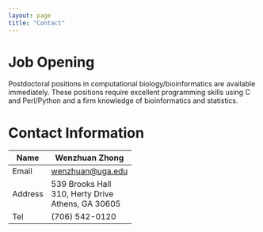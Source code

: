 ```yaml
---
layout: page
title: "Contact"
---
```


# Job Opening
Postdoctoral positions in computational biology/bioinformatics are available immediately. These positions require excellent programming skills using C and Perl/Python and a firm knowledge of bioinformatics and statistics.


# Contact Information

| Name    | Wenzhuan Zhong       |
|---------|----------------------|
| Email   | wenzhuan@uga.edu     |
| Address | 539 Brooks Hall<br>310, Herty Drive<br>Athens, GA 30605 |
| Tel     | (706) 542-0120       |

